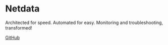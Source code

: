# Netdata

Architected for speed. Automated for easy. Monitoring and troubleshooting, transformed!

[GitHub](https://github.com/netdata/netdata)
